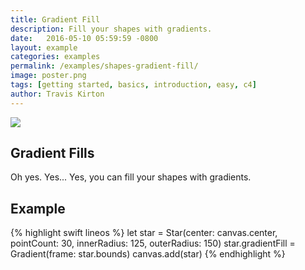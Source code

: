 ```yaml
---
title: Gradient Fill
description: Fill your shapes with gradients.
date:   2016-05-10 05:59:59 -0800
layout: example
categories: examples
permalink: /examples/shapes-gradient-fill/
image: poster.png
tags: [getting started, basics, introduction, easy, c4]
author: Travis Kirton
---
```

![](gradient-fill.png)

## Gradient Fills
Oh yes. Yes... Yes, you can fill your shapes with gradients.

## Example
{% highlight swift lineos %}
let star = Star(center: canvas.center, pointCount: 30, innerRadius: 125, outerRadius: 150)
star.gradientFill = Gradient(frame: star.bounds)
canvas.add(star)
{% endhighlight %}
